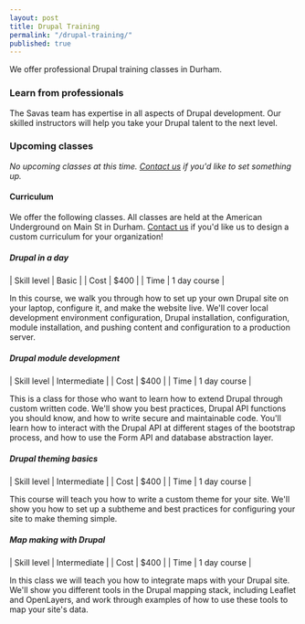 ```yaml
---
layout: post
title: Drupal Training
permalink: "/drupal-training/"
published: true
---
```

<p class="page-description">We offer professional Drupal training classes in Durham.</p>

### Learn from professionals

The Savas team has expertise in all aspects of Drupal development. Our skilled instructors will help you take your Drupal talent to the next level.

### Upcoming classes

*No upcoming classes at this time. [Contact us](/contact) if you'd like to set something up.*

#### Curriculum

We offer the following classes. All classes are held at the American Underground on Main St in Durham. [Contact us](/contact) if you'd like us to design a custom curriculum for your organization!

##### Drupal in a day

| Skill level | Basic |
| Cost | $400 |
| Time | 1 day course |

In this course, we walk you through how to set up your own Drupal site on your laptop, configure it, and make the website live. We'll cover local development environment configuration, Drupal installation, configuration, module installation, and pushing content and configuration to a production server.

##### Drupal module development

| Skill level | Intermediate |
| Cost | $400 |
| Time | 1 day course |

This is a class for those who want to learn how to extend Drupal through custom written code. We'll show you best practices, Drupal API functions you should know, and how to write secure and maintainable code. You'll learn how to interact with the Drupal API at different stages of the bootstrap process, and how to use the Form API and database abstraction layer.

##### Drupal theming basics

| Skill level | Intermediate |
| Cost | $400 |
| Time | 1 day course |

This course will teach you how to write a custom theme for your site. We'll show you how to set up a subtheme and best practices for configuring your site to make theming simple.

##### Map making with Drupal

| Skill level | Intermediate |
| Cost | $400 |
| Time | 1 day course |

In this class we will teach you how to integrate maps with your Drupal site. We'll show you different tools in the Drupal mapping stack, including Leaflet and OpenLayers, and work through examples of how to use these tools to map your site's data.
